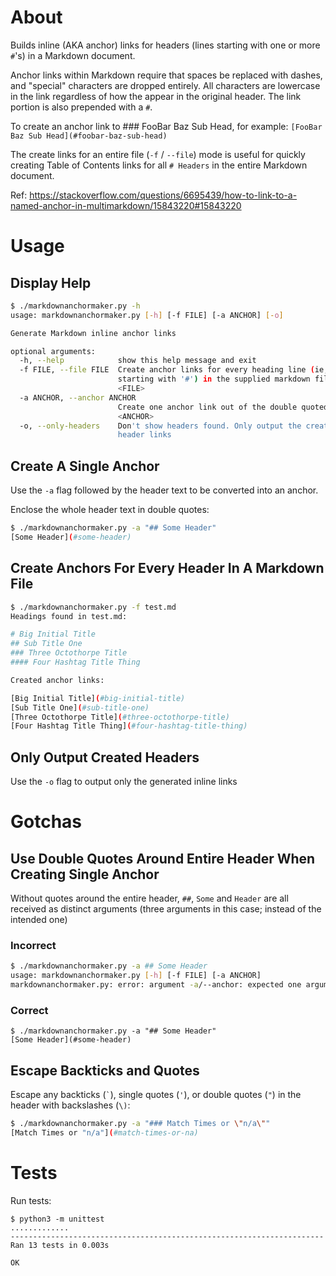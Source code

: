 # About
Builds inline (AKA anchor) links for headers (lines starting with one or more `#`'s) in a Markdown document. 

Anchor links within Markdown require that spaces be replaced with dashes, and
"special" characters are dropped entirely. All characters are lowercase in the 
link regardless of how the appear in the original header. The link portion is 
also prepended with a `#`.

To create an anchor link to ### FooBar Baz Sub Head, for example:
`[FooBar Baz Sub Head](#foobar-baz-sub-head)`

The create links for an entire file (`-f` / `--file`) mode is useful for 
quickly creating Table of Contents links for all `# Headers` in the 
entire Markdown document. 

Ref: https://stackoverflow.com/questions/6695439/how-to-link-to-a-named-anchor-in-multimarkdown/15843220#15843220

# Usage

## Display Help
```bash
$ ./markdownanchormaker.py -h
usage: markdownanchormaker.py [-h] [-f FILE] [-a ANCHOR] [-o]

Generate Markdown inline anchor links

optional arguments:
  -h, --help            show this help message and exit
  -f FILE, --file FILE  Create anchor links for every heading line (ie, lines
                        starting with '#') in the supplied markdown file
                        <FILE>
  -a ANCHOR, --anchor ANCHOR
                        Create one anchor link out of the double quoted string
                        <ANCHOR>
  -o, --only-headers    Don't show headers found. Only output the created
                        header links
```

## Create A Single Anchor 
Use the `-a` flag followed by the header text to be converted into an anchor.

Enclose the whole header text in double quotes:

```bash
$ ./markdownanchormaker.py -a "## Some Header"
[Some Header](#some-header)
```

## Create Anchors For Every Header In A Markdown File

```bash
$ ./markdownanchormaker.py -f test.md
Headings found in test.md:

# Big Initial Title
## Sub Title One
### Three Octothorpe Title
#### Four Hashtag Title Thing

Created anchor links:

[Big Initial Title](#big-initial-title)
[Sub Title One](#sub-title-one)
[Three Octothorpe Title](#three-octothorpe-title)
[Four Hashtag Title Thing](#four-hashtag-title-thing)
```

## Only Output Created Headers
Use the `-o` flag to output only the generated inline links

# Gotchas

## Use Double Quotes Around Entire Header When Creating Single Anchor
Without quotes around the entire header, `##`, `Some` and `Header` are all
received as distinct arguments (three arguments in this case; instead of the intended one)

### Incorrect

```bash
$ ./markdownanchormaker.py -a ## Some Header
usage: markdownanchormaker.py [-h] [-f FILE] [-a ANCHOR]
markdownanchormaker.py: error: argument -a/--anchor: expected one argument
```

### Correct

```
$ ./markdownanchormaker.py -a "## Some Header"
[Some Header](#some-header)
```

## Escape Backticks and Quotes 
Escape any backticks (`` ` ``), single quotes (`'`), or double quotes (`"`) in 
the header with backslashes (`\)`:

```bash
$ ./markdownanchormaker.py -a "### Match Times or \"n/a\""
[Match Times or "n/a"](#match-times-or-na)
```
# Tests
Run tests:

```
$ python3 -m unittest
.............
----------------------------------------------------------------------
Ran 13 tests in 0.003s

OK
```
